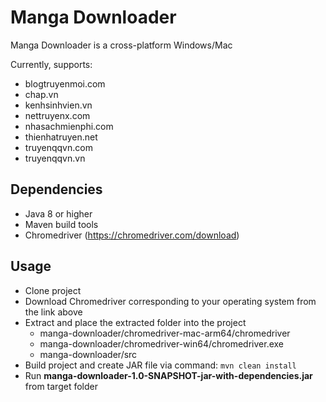# Manga Downloader

Manga Downloader is a cross-platform Windows/Mac

Currently, supports:
- blogtruyenmoi.com
- chap.vn
- kenhsinhvien.vn
- nettruyenx.com
- nhasachmienphi.com
- thienhatruyen.net
- truyenqqvn.com
- truyenqqvn.vn

## Dependencies
- Java 8 or higher
- Maven build tools
- Chromedriver (https://chromedriver.com/download)

## Usage
- Clone project
- Download Chromedriver corresponding to your operating system from the link above
- Extract and place the extracted folder into the project
  - manga-downloader/chromedriver-mac-arm64/chromedriver
  - manga-downloader/chromedriver-win64/chromedriver.exe
  - manga-downloader/src
- Build project and create JAR file via command: `mvn clean install`
- Run **manga-downloader-1.0-SNAPSHOT-jar-with-dependencies.jar** from target folder
